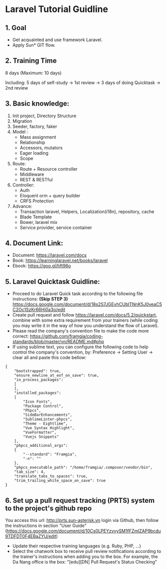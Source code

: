 # Laravel Tutorial Guidline

## 1. Goal
- Get acquainted and use framework Laravel.
- Apply Sun* GIT flow.

## 2. Training Time
8 days (Maximum: 10 days)

Including: 5 days of self-study -> 1st review -> 3 days of doing Quicktask -> 2nd review

## 3. Basic knowledge:
1. Init project, Directory Structure
2. Migration
3. Seeder, factory, faker
4. Model : 
	- Mass assignment
	- Relationship 
	- Accessors, mutators
	- Eager loading
	- Scope
5. Route:
	- Route + Resource controller
	- Middleware
	- REST & RESTful
6. Controller:
	- Auth
	- Eloquent orm + query builder
	- CRFS Protection
7. Advance: 
	- Transaction laravel, Helpers, Localization(i18n), repository, cache
	- Blade Template
	- Bower, laravel mix
	- Service provider, service container

## 4. Document Link:
* Document: https://laravel.com/docs
* Book: https://learninglaravel.net/books/laravel
* Ebook: https://goo.gl/hft96o

## 5. Laravel Quicktask Guidline:
- Proceed to do Laravel Quick task according to the following file instructions: **(Skip STEP 3)** https://docs.google.com/document/d/18s2S7JGEvhCUbITNnK5J0veaC5C2Oc1SzKr66Hi0a3o/edit
- Create pull request and follow https://laravel.com/docs/5.2/quickstart, combine with some extra requirement from your trainers (while coding you may write it in the way of how you understand the flow of Laravel).
- Please read the company's convention file to make the code more correct: https://github.com/framgia/coding-standards/blob/master/vn/README.md#php
- If using sublime text, you can configure the following code to help control the company's convention, by:
Preference -> Setting User -> clear all and paste this code bellow:
```
{
	"bootstrapped": true,
	"ensure_newline_at_eof_on_save": true,
	"in_process_packages":
	[
	],
	"installed_packages":
	[
		"Icon Fonts",
		"Package Control",
		"Phpcs",
		"SideBarEnhancements",
		"SublimeLinter-phpcs",
		"Theme - Eightlime",
		"Vue Syntax Highlight",
		"VueFormatter",
		"Vuejs Snippets"
	],
	"phpcs_additional_args":
	{
		"--standard": "Framgia",
		"-n": ""
	},
	"phpcs_executable_path": "/home/framgia/.composer/vendor/bin",
	"tab_size": 4,
	"translate_tabs_to_spaces": true,
	"trim_trailing_white_space_on_save": true
}
```
## 6. Set up a pull request tracking (PRTS) system to the project's github repo
You access this url: http://prts.sun-asterisk.vn login via Github, then follow the instructions in section "User Guide"(https://docs.google.com/document/d/10Cs0LPEYzvvySM1fFZmlZAP9bcdu9TDFDT0F4EBaZYU/edit)

- Update their respective training languages (e.g. Ruby, PHP, ...)
- Select the chatwork box to receive pull review notifications according to the trainer's instructions when adding you to the box.
For example, the Da Nang office is the box: "[edu][DN] Pull Request's Status Checking"
